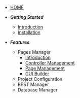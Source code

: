 <!-- _sidebar.md -->

- [HOME](/ "Introduction | Laravel-Mager")

- _**Getting Started**_
    - [Introduction](introduction.md "Introduction | Laravel-Mager")
    - [Installation](installation.md "Installation | Laravel-Mager")
- _**Features**_
    - Pages Manager
        - [Introduction](_features/pages_manager/introduction.md "Pages Manager - Introduction | Laravel-Mager")
        - [Controller Management](_features/pages_manager/controller.md "Pages Manager - Controller Management | Laravel-Mager")
        - [Page Management](_features/pages_manager/page.md "Pages Manager - Page Management | Laravel-Mager")
        - [GUI Builder](_features/pages_manager/gui_builder.md "Pages Manager - GUI Builder | Laravel-Mager")
    - Project Configuration
    - REST Manager
    - Database Manager
